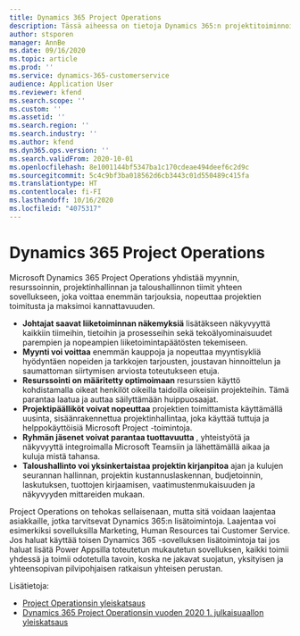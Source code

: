 ```yaml
---
title: Dynamics 365 Project Operations
description: Tässä aiheessa on tietoja Dynamics 365:n projektitoiminnoista.
author: stsporen
manager: AnnBe
ms.date: 09/16/2020
ms.topic: article
ms.prod: ''
ms.service: dynamics-365-customerservice
audience: Application User
ms.reviewer: kfend
ms.search.scope: ''
ms.custom: ''
ms.assetid: ''
ms.search.region: ''
ms.search.industry: ''
ms.author: kfend
ms.dyn365.ops.version: ''
ms.search.validFrom: 2020-10-01
ms.openlocfilehash: 8e1001144bf5347ba1c170cdeae494deef6c2d9c
ms.sourcegitcommit: 5c4c9bf3ba018562d6cb3443c01d550489c415fa
ms.translationtype: HT
ms.contentlocale: fi-FI
ms.lasthandoff: 10/16/2020
ms.locfileid: "4075317"
---
```

# <a name="dynamics-365-project-operations"></a>Dynamics 365 Project Operations

Microsoft Dynamics 365 Project Operations yhdistää myynnin, resurssoinnin, projektinhallinnan ja taloushallinnon tiimit yhteen sovellukseen, joka voittaa enemmän tarjouksia, nopeuttaa projektien toimitusta ja maksimoi kannattavuuden.

-   **Johtajat saavat liiketoiminnan näkemyksiä** lisätäkseen näkyvyyttä kaikkiin tiimeihin, tietoihin ja prosesseihin sekä tekoälyominaisuudet parempien ja nopeampien liiketoimintapäätösten tekemiseen.
-   **Myynti voi voittaa** enemmän kauppoja ja nopeuttaa myyntisykliä hyödyntäen nopeiden ja tarkkojen tarjousten, joustavan hinnoittelun ja saumattoman siirtymisen arviosta toteutukseen etuja.
-   **Resurssointi on määritetty optimoimaan** resurssien käyttö kohdistamalla oikeat henkilöt oikeilla taidoilla oikeisiin projekteihin. Tämä parantaa laatua ja auttaa säilyttämään huippuosaajat.
-   **Projektipäälliköt voivat nopeuttaa** projektien toimittamista käyttämällä uusinta, sisäänrakennettua projektinhallintaa, joka käyttää tuttuja ja helppokäyttöisiä Microsoft Project -toimintoja.
-   **Ryhmän jäsenet voivat parantaa tuottavuutta** , yhteistyötä ja näkyvyyttä integroimalla Microsoft Teamsiin ja lähettämällä aikaa ja kuluja mistä tahansa.
-   **Taloushallinto voi yksinkertaistaa projektin kirjanpitoa** ajan ja kulujen seurannan hallinnan, projektin kustannuslaskennan, budjetoinnin, laskutuksen, tuottojen kirjaamisen, vaatimustenmukaisuuden ja näkyvyyden mittareiden mukaan.

Project Operations on tehokas sellaisenaan, mutta sitä voidaan laajentaa asiakkaille, jotka tarvitsevat Dynamics 365:n lisätoimintoja. Laajentaa voi esimerkiksi sovelluksilla Marketing, Human Resources tai Customer Service. Jos haluat käyttää toisen Dynamics 365 -sovelluksen lisätoimintoja tai jos haluat lisätä Power Appsilla toteutetun mukautetun sovelluksen, kaikki toimii yhdessä ja toimii odotetulla tavoin, koska ne jakavat suojatun, yksityisen ja yhteensopivan pilvipohjaisen ratkaisun yhteisen perustan.

Lisätietoja:

- [Project Operationsin yleiskatsaus](https://dynamics.microsoft.com/en-us/project-operations/overview/)
- [Dynamics 365 Project Operationsin vuoden 2020 1. julkaisuaallon yleiskatsaus](https://docs.microsoft.com/dynamics365-release-plan/2020wave1/dynamics365-project-operations/)

